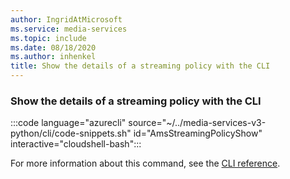 ```yaml
---
author: IngridAtMicrosoft
ms.service: media-services
ms.topic: include
ms.date: 08/18/2020
ms.author: inhenkel
title: Show the details of a streaming policy with the CLI
---
```


### Show the details of a streaming policy with the CLI

:::code language="azurecli" source="~/../media-services-v3-python/cli/code-snippets.sh" id="AmsStreamingPolicyShow" interactive="cloudshell-bash":::

For more information about this command, see the [CLI reference](/cli/azure/ams/streaming-policy?view=azure-cli-latest&preserve-view=true#az-ams-streaming-policy-show).
